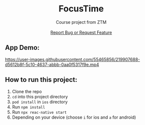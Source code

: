 <!-- PROJECT LOGO -->
<br />
<p align="center">
  <a href="https://github.com/HugoFranc/FocusTime">

  </a>


  <h1 align="center"> FocusTime </h1>

  <p align="center">
    Course project from ZTM 
    <br />
    <br />
    <a href="https://github.com/HugoFranc/FocusTime/issues">Report Bug or Request Feature</a>
  </p>
</p>

## App Demo: 

https://user-images.githubusercontent.com/55465856/219907688-d5612b8f-5c10-4637-abbb-0aa0f5317f9e.mp4

## How to run this project:

1. Clone the repo
2. `cd` into this project directory
3. `pod install` in `ios` directory
4. Run `npm install`
5. Run `npx reac-native start`
6. Depending on your device (choose `i` for ios and `a` for android)
